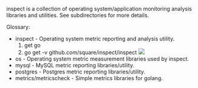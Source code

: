 inspect is a collection of operating system/application monitoring
analysis libraries and utilities. See subdirectories for more details.

Glossary:
* inspect - Operating system metric reporting and analysis utility.
  1. get go
  2. go get -v github.com/square/inspect/inspect
![](https://raw.githubusercontent.com/square/inspect/master/inspect/screenshots/summary.png)
* os      - Operating system metric measurement libraries used by inspect.
* mysql   - MySQL metric reporting libraries/utility.
* postgres  - Postgres metric reporting libraries/utility.
* metrics/metricscheck - Simple metrics libraries for golang.
